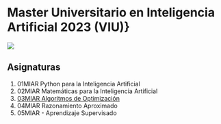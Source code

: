 # Master Universitario en Inteligencia Artificial 2023 (VIU)}

![](https://keystoneacademic-res.cloudinary.com/image/upload/element/14/146414_VIU_Cover_Cover.jpg)

## Asignaturas

1. 01MIAR Python para la Inteligencia Artificial
2. 02MIAR Matemáticas para la Inteligencia Artificial
3. [03MIAR Algoritmos de Optimización](https://github.com/LaurieBetancourt/Master-Inteligencia-Artificial-VIU-2023/tree/main/03MIAR-Algoritmos-Optimizacion)
4. 04MIAR Razonamiento Aproximado
5. 05MIAR - Aprendizaje Supervisado
